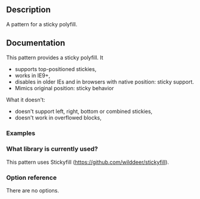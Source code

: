 ## Description

A pattern for a sticky polyfill.

## Documentation

This pattern provides a sticky polyfill. It

-   supports top-positioned stickies,
-   works in IE9+,
-   disables in older IEs and in browsers with native position: sticky support.
-   Mimics original position: sticky behavior

What it doesn't:

-   doesn't support left, right, bottom or combined stickies,
-   doesn't work in overflowed blocks,

### Examples

### What library is currently used?

This pattern uses Stickyfill (https://github.com/wilddeer/stickyfill).

### Option reference

There are no options.
